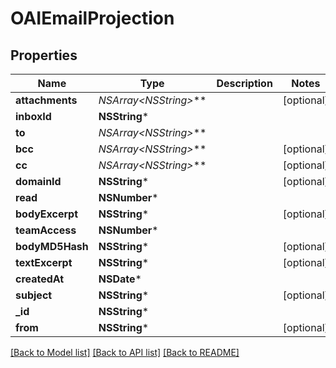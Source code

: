 # OAIEmailProjection

## Properties
Name | Type | Description | Notes
------------ | ------------- | ------------- | -------------
**attachments** | **NSArray&lt;NSString*&gt;*** |  | [optional] 
**inboxId** | **NSString*** |  | 
**to** | **NSArray&lt;NSString*&gt;*** |  | 
**bcc** | **NSArray&lt;NSString*&gt;*** |  | [optional] 
**cc** | **NSArray&lt;NSString*&gt;*** |  | [optional] 
**domainId** | **NSString*** |  | [optional] 
**read** | **NSNumber*** |  | 
**bodyExcerpt** | **NSString*** |  | [optional] 
**teamAccess** | **NSNumber*** |  | 
**bodyMD5Hash** | **NSString*** |  | [optional] 
**textExcerpt** | **NSString*** |  | [optional] 
**createdAt** | **NSDate*** |  | 
**subject** | **NSString*** |  | [optional] 
**_id** | **NSString*** |  | 
**from** | **NSString*** |  | [optional] 

[[Back to Model list]](../README#documentation-for-models) [[Back to API list]](../README#documentation-for-api-endpoints) [[Back to README]](../README)


